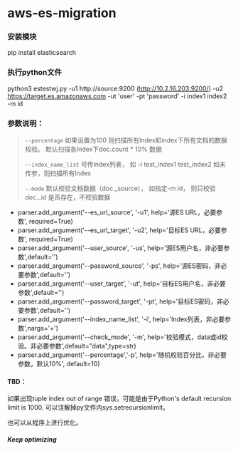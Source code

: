 # aws-es-migration

### 安装模块
pip install elasticsearch

### 执行python文件
python3 estestwj.py -u1 http://source:9200 (http://10.2.16.203:9200/) -u2 https://target.es.amazonaws.com -ut 'user' -pt 'password' -i index1 index2 -m id
### 参数说明：
> `--percentage` 如果设置为100 则扫描所有Index和index下所有文档的数据校验。 默认扫描各Index下doc.count * 10% 数据
> 
> `--index_name_list` 可传Index列表， 如 -i test_index1 test_index2   如未传参，则扫描所有Index
> 
> `--mode` 默认校验文档数据（doc._source）， 如指定-m id， 则只校验doc._id 是否存在，不校验数据

- parser.add_argument('--es_url_source', '-u1', help='源ES URL，必要参数', required=True)
- parser.add_argument('--es_url_target', '-u2', help='目标ES URL，必要参数', required=True)
- parser.add_argument('--user_source', '-us', help='源ES用户名，非必要参数',default='')
- parser.add_argument('--password_source', '-ps', help='源ES密码，非必要参数',default='')
- parser.add_argument('--user_target', '-ut', help='目标ES用户名，非必要参数',default='')
- parser.add_argument('--password_target', '-pt', help='目标ES密码，非必要参数',default='')
- parser.add_argument('--index_name_list', '-i', help='Index列表，非必要参数',nargs='+')
- parser.add_argument('--check_mode', '-m', help='校验模式，data或id校验。非必要参数',default="data",type=str)
- parser.add_argument('--percentage','-p', help='随机校验百分比，非必要参数，默认10%', default=10)

#### TBD：
如果出现tuple index out of range 错误，可能是由于Python's default recursion limit is 1000. 可以注解掉py文件内sys.setrecursionlimit。

也可以从程序上进行优化。
##### _Keep optimizing_
